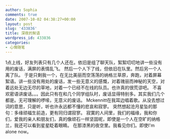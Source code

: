 ```yaml
---
author: Sophia
comments: true
date: 2007-10-02 04:38:27+00:00
layout: post
slug: '433836'
title: 深夜的絮语
wordpress_id: 433836
categories:
- 心情随笔
---
```


1点上线，好友列表只有几个人还在。依旧是组了聊天队，絮絮叨叨地讲一些没有用的废话，满屏的表情乱飞。
然后一个人下了线，但依旧在队里。然后另一个人离了队。
于是只剩我一个，在无比美丽而空荡荡的纳格兰草原，奔跑，对着屏幕絮语。讲一些没有用处的废话，发一些无意义的感慨，对着瑰丽而神秘的天空，对着远处无边无尽的草地，对着一个已经不在线的队员。也许真的很荒谬吧。
不喜欢密语讲废话。。。因此只有在和几个同学组队时，废话显得特别多。其实我们几个都是。无可理解的啰嗦，无意义的废话。
Mckennitt在我耳边唱着歌。从没去想过词的意思，只是听，听也许永远都不懂的悲哀和寂寥。
突然想起沧月星坠的那句：多缘顽福生前造，更有同归谓寂寥。
寂寞的人间里，我们的福缘，我和你们，爱我的亲人和朋友们，真的像顽石一样坚固呢，即使是一个人在空旷的纳格兰，我还可以看到星星眨着眼睛。
在那漆黑的夜空里。我看见你们。即使I'm alone now。
